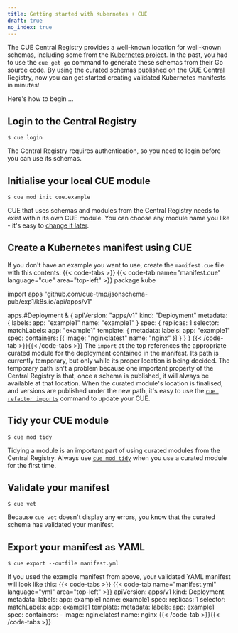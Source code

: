 ```yaml
---
title: Getting started with Kubernetes + CUE
draft: true
no_index: true
---
```


The CUE Central Registry provides a well-known location for well-known schemas,
including some from the [Kubernetes project](https://kubernetes.io/). In the
past, you had to use the `cue get go` command to generate these schemas from
their Go source code. By using the curated schemas published on the CUE Central
Registry, now you can get started creating validated Kubernetes manifests in
minutes!

Here's how to begin ...

## Login to the Central Registry
```text { title="TERMINAL" type="terminal" codeToCopy="Y3VlIGxvZ2lu" }
$ cue login
```
The Central Registry requires authentication, so you need to login before you can use its schemas.

## Initialise your local CUE module
```text { title="TERMINAL" type="terminal" codeToCopy="Y3VlIG1vZCBpbml0IGN1ZS5leGFtcGxl" }
$ cue mod init cue.example
```
CUE that uses schemas and modules from the Central Registry needs to exist
within its own CUE module. You can choose any module name you like - it's easy to
[change it later]({{<relref"docs/reference/command/cue-help-mod-rename">}}).

## Create a Kubernetes manifest using CUE

If you don't have an example you want to
use, create the `manifest.cue` file with this contents:
{{< code-tabs >}}
{{< code-tab name="manifest.cue" language="cue" area="top-left" >}}
package kube

import apps "github.com/cue-tmp/jsonschema-pub/exp1/k8s.io/api/apps/v1"

apps.#Deployment & {
	apiVersion: "apps/v1"
	kind:       "Deployment"
	metadata: {
		labels: app: "example1"
		name: "example1"
	}
	spec: {
		replicas: 1
		selector: matchLabels: app: "example1"
		template: {
			metadata: labels: app: "example1"
			spec: containers: [{
				image: "nginx:latest"
				name:  "nginx"
			}]
		}
	}
}
{{< /code-tab >}}{{< /code-tabs >}}
The `import` at the top references the appropriate curated module for the
deployment contained in the manifest.
Its path is currently temporary, but only while its proper location is being decided.
The temporary path isn't a problem because one important property of the
Central Registry is that, once a schema is published, it will always be
available at that location.
When the curated module's location is finalised, and versions are published
under the new path, it's easy to use the
[`cue refactor imports`]({{<relref"docs/reference/command/cue-help-refactor-imports">}})
command to update your CUE.

## Tidy your CUE module
```text { title="TERMINAL" type="terminal" codeToCopy="Y3VlIG1vZCB0aWR5" }
$ cue mod tidy
```
Tidying a module is an important part of using curated modules from the Central
Registry. Always use
[`cue mod tidy`]({{<relref"docs/reference/command/cue-help-mod-tidy">}})
when you use a curated module for the first time.

## Validate your manifest
```text { title="TERMINAL" type="terminal" codeToCopy="Y3VlIHZldA==" }
$ cue vet
```
Because `cue vet` doesn't display any errors, you know that the curated schema has validated your manifest.

## Export your manifest as YAML
```text { title="TERMINAL" type="terminal" codeToCopy="Y3VlIGV4cG9ydCAtLW91dGZpbGUgbWFuaWZlc3QueW1s" }
$ cue export --outfile manifest.yml
```
If you used the example manifest from above, your validated YAML manifest will look like this:
{{< code-tabs >}}
{{< code-tab name="manifest.yml" language="yml" area="top-left" >}}
apiVersion: apps/v1
kind: Deployment
metadata:
  labels:
    app: example1
  name: example1
spec:
  replicas: 1
  selector:
    matchLabels:
      app: example1
  template:
    metadata:
      labels:
        app: example1
    spec:
      containers:
        - image: nginx:latest
          name: nginx
{{< /code-tab >}}{{< /code-tabs >}}
